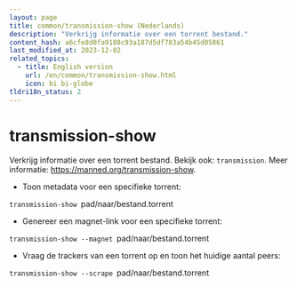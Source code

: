 ```yaml
---
layout: page
title: common/transmission-show (Nederlands)
description: "Verkrijg informatie over een torrent bestand."
content_hash: a6cfe8d0fa9188c93a187d5df783a54b45d05861
last_modified_at: 2023-12-02
related_topics:
  - title: English version
    url: /en/common/transmission-show.html
    icon: bi bi-globe
tldri18n_status: 2
---
```

# transmission-show

Verkrijg informatie over een torrent bestand.
Bekijk ook: `transmission`.
Meer informatie: <https://manned.org/transmission-show>.

- Toon metadata voor een specifieke torrent:

`transmission-show `<span class="tldr-var badge badge-pill bg-dark-lm bg-white-dm text-white-lm text-dark-dm font-weight-bold">pad/naar/bestand.torrent</span>

- Genereer een magnet-link voor een specifieke torrent:

`transmission-show --magnet `<span class="tldr-var badge badge-pill bg-dark-lm bg-white-dm text-white-lm text-dark-dm font-weight-bold">pad/naar/bestand.torrent</span>

- Vraag de trackers van een torrent op en toon het huidige aantal peers:

`transmission-show --scrape `<span class="tldr-var badge badge-pill bg-dark-lm bg-white-dm text-white-lm text-dark-dm font-weight-bold">pad/naar/bestand.torrent</span>
